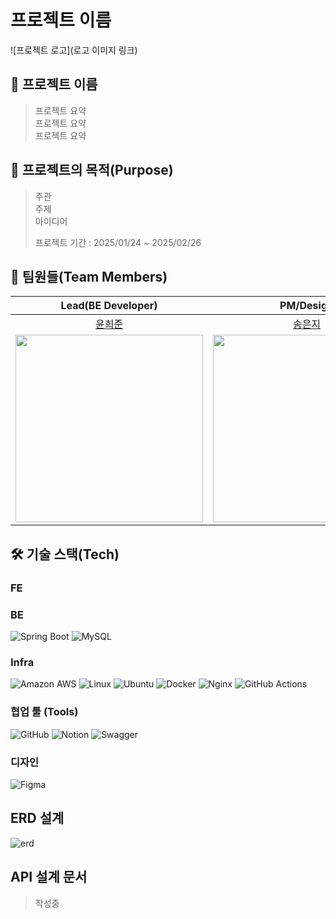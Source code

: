 # 프로젝트 이름

![프로젝트 로고](로고 이미지 링크)


## 🥔 프로젝트 이름

> 프로젝트 요약</br>
> 프로젝트 요약</br>
> 프로젝트 요약

## 🎯 프로젝트의 목적(Purpose)

> 주관</br>
> 주제</br>
> 아이디어</br>
>
> 프로젝트 기간 : 2025/01/24 ~ 2025/02/26

## 🤩 팀원들(Team Members)

|                               Lead(BE Developer)                                |              PM/Design     |              FE Developer           |         FE Developer              |            BE Developer             |
|:-------------------------------------------------------------------------------:|:------------------------------------------------------------------------------:|:-------------------------------------------------------------------------------:|:-------------------------------------------------------------------------------:|:-------------------------------------------------------------------------------:|
|                      [윤희준](https://github.com/uni-j-uni)                     | [송은지](https://github.com/) |   [오태준](https://github.com/)  |     [강신영](https://github.com/)  |    [강예린](https://github.com/)    |
| <img src="https://avatars.githubusercontent.com/u/118972548?v=4" width="300" /> | <img src="" width="300" /> | <img src="" width="300" /> | <img src="" width="300" /> | <img src="" width="300" /> |

## 🛠️ 기술 스택(Tech)

### FE

### BE
![Spring Boot](https://img.shields.io/badge/springboot-6DB33F?style=for-the-badge&logo=springboot&logoColor=white)
![MySQL](https://img.shields.io/badge/mysql-4479A1.svg?style=for-the-badge&logo=mysql&logoColor=white)

### Infra
![Amazon AWS](https://img.shields.io/badge/AmazonAWS-f7f7f7?style=for-the-badge&logo=AmazonAWS&logoColor=f89400)
![Linux](https://img.shields.io/badge/Linux-FCC624?style=for-the-badge&logo=linux&logoColor=black)
![Ubuntu](https://img.shields.io/badge/Ubuntu-E95420?style=for-the-badge&logo=ubuntu&logoColor=white)
![Docker](https://img.shields.io/badge/docker-%230db7ed.svg?style=for-the-badge&logo=docker&logoColor=white)
![Nginx](https://img.shields.io/badge/nginx-%23009639.svg?style=for-the-badge&logo=nginx&logoColor=white)
![GitHub Actions](https://img.shields.io/badge/github%20actions-%232671E5.svg?style=for-the-badge&logo=githubactions&logoColor=white)

### 협업 툴 (Tools)
![GitHub](https://img.shields.io/badge/github-%23121011.svg?style=for-the-badge&logo=github&logoColor=white)
![Notion](https://img.shields.io/badge/Notion-%23000000.svg?style=for-the-badge&logo=notion&logoColor=white)
![Swagger](https://img.shields.io/badge/-Swagger-%23Clojure?style=for-the-badge&logo=swagger&logoColor=white)

### 디자인 
![Figma](https://img.shields.io/badge/figma-%23F24E1E.svg?style=for-the-badge&logo=figma&logoColor=white)

## ERD 설계
![erd]()

## API 설계 문서
> 작성중
